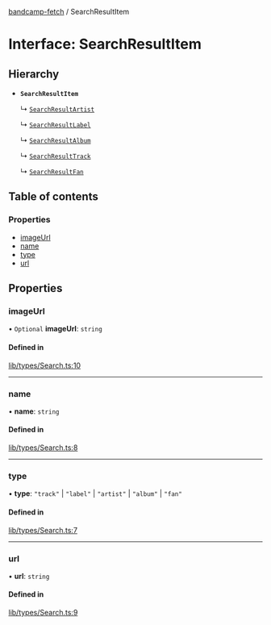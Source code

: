 [bandcamp-fetch](../README.md) / SearchResultItem

# Interface: SearchResultItem

## Hierarchy

- **`SearchResultItem`**

  ↳ [`SearchResultArtist`](SearchResultArtist.md)

  ↳ [`SearchResultLabel`](SearchResultLabel.md)

  ↳ [`SearchResultAlbum`](SearchResultAlbum.md)

  ↳ [`SearchResultTrack`](SearchResultTrack.md)

  ↳ [`SearchResultFan`](SearchResultFan.md)

## Table of contents

### Properties

- [imageUrl](SearchResultItem.md#imageurl)
- [name](SearchResultItem.md#name)
- [type](SearchResultItem.md#type)
- [url](SearchResultItem.md#url)

## Properties

### imageUrl

• `Optional` **imageUrl**: `string`

#### Defined in

[lib/types/Search.ts:10](https://github.com/patrickkfkan/bandcamp-fetch/blob/eace49c/src/lib/types/Search.ts#L10)

___

### name

• **name**: `string`

#### Defined in

[lib/types/Search.ts:8](https://github.com/patrickkfkan/bandcamp-fetch/blob/eace49c/src/lib/types/Search.ts#L8)

___

### type

• **type**: ``"track"`` \| ``"label"`` \| ``"artist"`` \| ``"album"`` \| ``"fan"``

#### Defined in

[lib/types/Search.ts:7](https://github.com/patrickkfkan/bandcamp-fetch/blob/eace49c/src/lib/types/Search.ts#L7)

___

### url

• **url**: `string`

#### Defined in

[lib/types/Search.ts:9](https://github.com/patrickkfkan/bandcamp-fetch/blob/eace49c/src/lib/types/Search.ts#L9)
